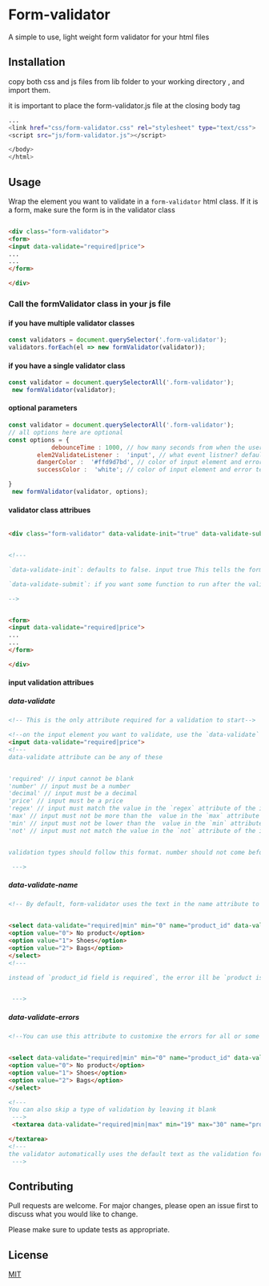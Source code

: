 # Form-validator

A simple to use, light weight form validator for your html files


## Installation

copy both css and js files from lib folder to your working directory , and import them.

it is important to place the form-validator.js file at the closing body tag

```bash
...
<link href="css/form-validator.css" rel="stylesheet" type="text/css">
<script src="js/form-validator.js"></script>

</body>
</html>
```




## Usage

Wrap the element you want to validate in a ```form-validator``` html class. If it is a form, make sure the form is in the validator class

```html

<div class="form-validator">
<form>
<input data-validate="required|price">
...
...
</form>

</div>
```
### Call the formValidator class in your js file

#### if you have multiple validator classes

```javascript
const validators = document.querySelector('.form-validator');
validators.forEach(el => new formValidator(validator));
```
#### if you have a single validator class

```javascript
const validator = document.querySelectorAll('.form-validator');
 new formValidator(validator);
```
#### optional parameters
```javascript
const validator = document.querySelectorAll('.form-validator');
// all options here are optional
const options = {
            debounceTime : 1000, // how many seconds from when the user stops typing should the validation start. set to 0 if you want it immediate
        elem2ValidateListener :  'input', // what event listner? default is input
        dangerColor :  '#ffd9d7bd', // color of input element and error text when the validaror detects an error
        successColor :  'white'; // color of input element and error text when the validaror corrects a error. default is white. try using  #d4edda

}
 new formValidator(validator, options);
```

#### validator class attribues


```html

<div class="form-validator" data-validate-init="true" data-validate-submit="spinner()" >


<!---

`data-validate-init`: defaults to false. input true This tells the form-validator if you want the validation to start as soon as the class is called or remove the attribute if you want form-validator to wait for events before throwing errors

`data-validate-submit`: if you want some function to run after the validation is successful

-->


<form>
<input data-validate="required|price">
...
...
</form>

</div>
```

#### input validation attribues
##### data-validate
```html
<!-- This is the only attribute required for a validation to start-->

<!--on the input element you want to validate, use the `data-validate` attribute to set type of validation-->
<input data-validate="required|price">
<!--- 
data-validate attribute can be any of these


'required' // input cannot be blank
'number' // input must be a number
'decimal' // input must be a decimal
'price' // input must be a price
'regex' // input must match the value in the `regex` attribute of the input element
'max' // input must not be more than the  value in the `max` attribute of the input element
'min' // input must not be lower than the  value in the `min` attribute of the input element
'not' // input must not match the value in the `not` attribute of the input element


validation types should follow this format. number should not come before required

 --->

 ```
##### data-validate-name
```html
<!-- By default, form-validator uses the text in the name attribute to reference errors, you can use this attribute to set your custom name-->


<select data-validate="required|min" min="0" name="product_id" data-validate-name="Product">
<option value="0"> No product</option>
<option value="1"> Shoes</option>
<option value="2"> Bags</option>
</select>
<!--- 

instead of `product_id field is required`, the error ill be `product is required`


 --->

 ```
##### data-validate-errors
```html
<!--You can use this attribute to customixe the errors for all or some of the validations, use `|` to seprate texts -->


<select data-validate="required|min" min="0" name="product_id" data-validate-errors="You must select a product| You cannot select this product">
<option value="0"> No product</option>
<option value="1"> Shoes</option>
<option value="2"> Bags</option>
</select>

<!--- 
You can also skip a type of validation by leaving it blank
 --->
 <textarea data-validate="required|min|max" min="19" max="30" name="product_discription" data-validate-name="Discription" data-validate-errors="You must type a product discription||Maximum character is 30">

</textarea>
<!--- 
the validator automatically uses the default text as the validation for `min`
 --->

 ```



## Contributing
Pull requests are welcome. For major changes, please open an issue first to discuss what you would like to change.

Please make sure to update tests as appropriate.

## License
[MIT](https://choosealicense.com/licenses/mit/)